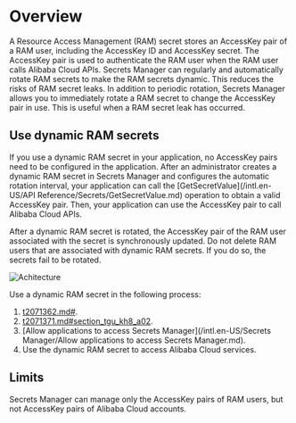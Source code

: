 # Overview

A Resource Access Management \(RAM\) secret stores an AccessKey pair of a RAM user, including the AccessKey ID and AccessKey secret. The AccessKey pair is used to authenticate the RAM user when the RAM user calls Alibaba Cloud APIs. Secrets Manager can regularly and automatically rotate RAM secrets to make the RAM secrets dynamic. This reduces the risks of RAM secret leaks. In addition to periodic rotation, Secrets Manager allows you to immediately rotate a RAM secret to change the AccessKey pair in use. This is useful when a RAM secret leak has occurred.

## Use dynamic RAM secrets

If you use a dynamic RAM secret in your application, no AccessKey pairs need to be configured in the application. After an administrator creates a dynamic RAM secret in Secrets Manager and configures the automatic rotation interval, your application can call the [GetSecretValue](/intl.en-US/API Reference/Secrets/GetSecretValue.md) operation to obtain a valid AccessKey pair. Then, your application can use the AccessKey pair to call Alibaba Cloud APIs.

After a dynamic RAM secret is rotated, the AccessKey pair of the RAM user associated with the secret is synchronously updated. Do not delete RAM users that are associated with dynamic RAM secrets. If you do so, the secrets fail to be rotated.

![Achitecture](https://static-aliyun-doc.oss-accelerate.aliyuncs.com/assets/img/en-US/6479790261/p273787.png)

Use a dynamic RAM secret in the following process:

1.  [t2071362.md\#]().
2.  [t2071371.md\#section\_tgu\_kh8\_a02]().
3.  [Allow applications to access Secrets Manager](/intl.en-US/Secrets Manager/Allow applications to access Secrets Manager.md).
4.  Use the dynamic RAM secret to access Alibaba Cloud services.

## Limits

Secrets Manager can manage only the AccessKey pairs of RAM users, but not AccessKey pairs of Alibaba Cloud accounts.

